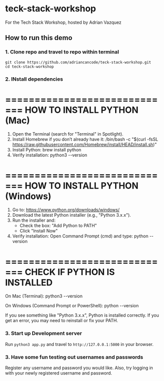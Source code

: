 # teck-stack-workshop
For the Tech Stack Workshop, hosted by Adrian Vazquez
## How to run this demo
### 1. Clone repo and travel to repo within terminal
```
git clone https://github.com/adriancancode/teck-stack-workshop.git
cd teck-stack-workshop
```
### 2. INstall dependencies
 =============================
 HOW TO INSTALL PYTHON (Mac)
=============================
1. Open the Terminal (search for "Terminal" in Spotlight).
2. Install Homebrew if you don’t already have it:
   /bin/bash -c "$(curl -fsSL https://raw.githubusercontent.com/Homebrew/install/HEAD/install.sh)"
3. Install Python:
   brew install python
4. Verify installation:
   python3 --version


=============================
 HOW TO INSTALL PYTHON (Windows)
=============================
1. Go to: https://www.python.org/downloads/windows/
2. Download the latest Python installer (e.g., "Python 3.x.x").
3. Run the installer and:
   - Check the box: "Add Python to PATH"
   - Click "Install Now"
4. Verify installation:
   Open Command Prompt (cmd) and type:
   python --version


=============================
 CHECK IF PYTHON IS INSTALLED
=============================
On Mac (Terminal):
   python3 --version

On Windows (Command Prompt or PowerShell):
   python --version

If you see something like "Python 3.x.x", Python is installed correctly.
If you get an error, you may need to reinstall or fix your PATH.

### 3. Start up Development server
Run `python3 app.py` and travel to `http://127.0.0.1:5000` in your browser.
### 3. Have some fun testing out usernames and passwords
Register any username and password you would like.  Also, try logging in with your newly registered username and password.
